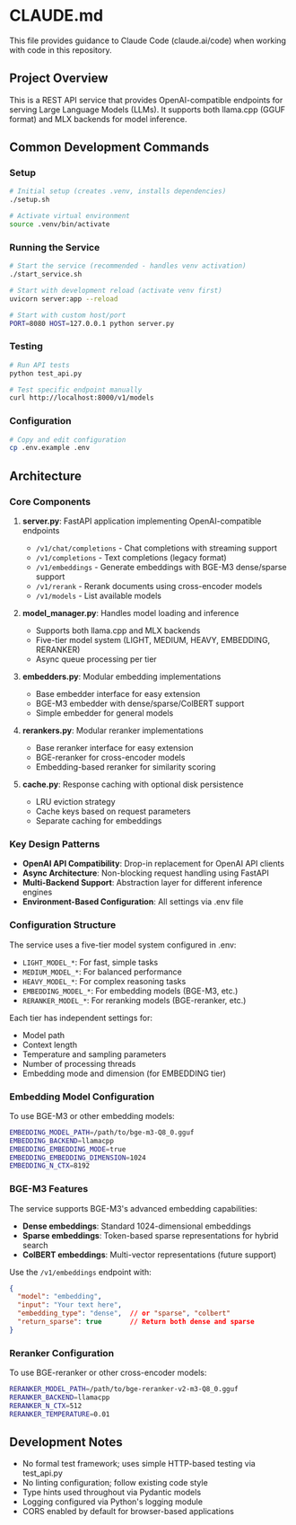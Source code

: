 # CLAUDE.md

This file provides guidance to Claude Code (claude.ai/code) when working with code in this repository.

## Project Overview

This is a REST API service that provides OpenAI-compatible endpoints for serving Large Language Models (LLMs). It supports both llama.cpp (GGUF format) and MLX backends for model inference.

## Common Development Commands

### Setup
```bash
# Initial setup (creates .venv, installs dependencies)
./setup.sh

# Activate virtual environment
source .venv/bin/activate
```

### Running the Service
```bash
# Start the service (recommended - handles venv activation)
./start_service.sh

# Start with development reload (activate venv first)
uvicorn server:app --reload

# Start with custom host/port
PORT=8080 HOST=127.0.0.1 python server.py
```

### Testing
```bash
# Run API tests
python test_api.py

# Test specific endpoint manually
curl http://localhost:8000/v1/models
```

### Configuration
```bash
# Copy and edit configuration
cp .env.example .env
```

## Architecture

### Core Components

1. **server.py**: FastAPI application implementing OpenAI-compatible endpoints
   - `/v1/chat/completions` - Chat completions with streaming support
   - `/v1/completions` - Text completions (legacy format)
   - `/v1/embeddings` - Generate embeddings with BGE-M3 dense/sparse support
   - `/v1/rerank` - Rerank documents using cross-encoder models
   - `/v1/models` - List available models

2. **model_manager.py**: Handles model loading and inference
   - Supports both llama.cpp and MLX backends
   - Five-tier model system (LIGHT, MEDIUM, HEAVY, EMBEDDING, RERANKER)
   - Async queue processing per tier

3. **embedders.py**: Modular embedding implementations
   - Base embedder interface for easy extension
   - BGE-M3 embedder with dense/sparse/ColBERT support
   - Simple embedder for general models

4. **rerankers.py**: Modular reranker implementations
   - Base reranker interface for easy extension
   - BGE-reranker for cross-encoder models
   - Embedding-based reranker for similarity scoring

5. **cache.py**: Response caching with optional disk persistence
   - LRU eviction strategy
   - Cache keys based on request parameters
   - Separate caching for embeddings

### Key Design Patterns

- **OpenAI API Compatibility**: Drop-in replacement for OpenAI API clients
- **Async Architecture**: Non-blocking request handling using FastAPI
- **Multi-Backend Support**: Abstraction layer for different inference engines
- **Environment-Based Configuration**: All settings via .env file

### Configuration Structure

The service uses a five-tier model system configured in .env:
- `LIGHT_MODEL_*`: For fast, simple tasks
- `MEDIUM_MODEL_*`: For balanced performance
- `HEAVY_MODEL_*`: For complex reasoning tasks
- `EMBEDDING_MODEL_*`: For embedding models (BGE-M3, etc.)
- `RERANKER_MODEL_*`: For reranking models (BGE-reranker, etc.)

Each tier has independent settings for:
- Model path
- Context length
- Temperature and sampling parameters
- Number of processing threads
- Embedding mode and dimension (for EMBEDDING tier)

### Embedding Model Configuration

To use BGE-M3 or other embedding models:
```bash
EMBEDDING_MODEL_PATH=/path/to/bge-m3-Q8_0.gguf
EMBEDDING_BACKEND=llamacpp
EMBEDDING_EMBEDDING_MODE=true
EMBEDDING_EMBEDDING_DIMENSION=1024
EMBEDDING_N_CTX=8192
```

### BGE-M3 Features

The service supports BGE-M3's advanced embedding capabilities:
- **Dense embeddings**: Standard 1024-dimensional embeddings
- **Sparse embeddings**: Token-based sparse representations for hybrid search
- **ColBERT embeddings**: Multi-vector representations (future support)

Use the `/v1/embeddings` endpoint with:
```json
{
  "model": "embedding",
  "input": "Your text here",
  "embedding_type": "dense",  // or "sparse", "colbert"
  "return_sparse": true       // Return both dense and sparse
}
```

### Reranker Configuration

To use BGE-reranker or other cross-encoder models:
```bash
RERANKER_MODEL_PATH=/path/to/bge-reranker-v2-m3-Q8_0.gguf
RERANKER_BACKEND=llamacpp
RERANKER_N_CTX=512
RERANKER_TEMPERATURE=0.01
```

## Development Notes

- No formal test framework; uses simple HTTP-based testing via test_api.py
- No linting configuration; follow existing code style
- Type hints used throughout via Pydantic models
- Logging configured via Python's logging module
- CORS enabled by default for browser-based applications